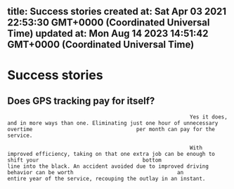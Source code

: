 
title: Success stories
created at: Sat Apr 03 2021 22:53:30 GMT+0000 (Coordinated Universal Time)
updated at: Mon Aug 14 2023 14:51:42 GMT+0000 (Coordinated Universal Time)
---

# Success stories

## Does GPS tracking pay for itself?

                                                              Yes it does, and in more ways than one. Eliminating just one hour of unnecessary                                 overtime                                 per month can pay for the service.

                                                              With improved efficiency, taking on that one extra job can be enough to shift your                                 bottom                                 line into the black. An accident avoided due to improved driving behavior can be worth                                 an                                 entire year of the service, recouping the outlay in an instant.

          